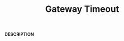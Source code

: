 ﻿---
category: 5xx
code: 504
cover: https://firebasestorage.googleapis.com/v0/b/capy-http.appspot.com/o/Capy504.png?alt=media
coverAlt: Gateway Timeout
description: Gateway Timeout
pubDate: 2014-06-01
tags:
- 5xx
title: Gateway Timeout
---

__DESCRIPTION__